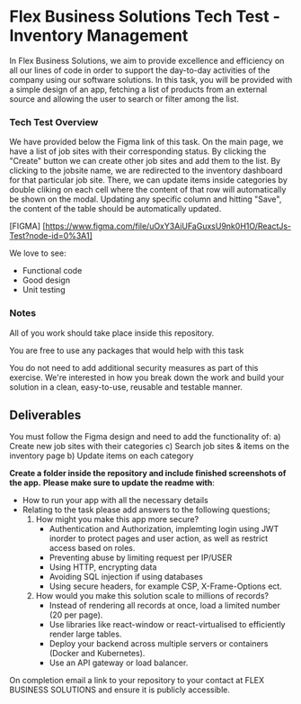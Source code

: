 # Flex Business Solutions Tech Test - Inventory Management

In Flex Business Solutions, we aim to provide excellence and efficiency on all our lines of code in order to support the day-to-day activities of the company using our software solutions. In this task, you will be provided with a simple design of an app, fetching a list of products from an external source and allowing the user to search or filter among the list.


### Tech Test Overview
We have provided below the Figma link of this task. On the main page, we have a list of job sites with their corresponding status. By clicking the "Create" button we can create other job sites and add them to the list. By clicking to the jobsite name, we are redirected to the inventory dashboard for that particular job site. There, we can update items inside categories by double cliking on each cell where the content of that row will automatically be shown on the modal. Updating any specific column and hitting "Save", the content of the table should be automatically updated.

[FIGMA] [https://www.figma.com/file/uOxY3AiUFaGuxsU9nk0H1O/ReactJs-Test?node-id=0%3A1]

We love to see:
- Functional code
- Good design
- Unit testing


### Notes
All of you work should take place inside this repository.

You are free to use any packages that would help with this task

You do not need to add additional security measures as part of this exercise.
We're interested in how you break down the work and build your solution in a clean, easy-to-use, reusable and testable manner.


## Deliverables
You must follow the Figma design and need to add the functionality of:
a) Create new job sites with their categories
c) Search job sites & items on the inventory page
b) Update items on each category

**Create a folder inside the repository and include finished screenshots of the app.**
**Please make sure to update the readme with**:

- How to run your app with all the necessary details
- Relating to the task please add answers to the following questions;
    1. How might you make this app more secure?
        - Authentication and Authorization, implemting login using JWT inorder to protect pages and user action, as well as restrict access based on roles.
        - Preventing abuse by limiting request per IP/USER
        - Using HTTP, encrypting data
        - Avoiding SQL injection if using databases
        - Using secure headers, for example CSP, X-Frame-Options ect.
    2. How would you make this solution scale to millions of records?
        - Instead of rendering all records at once, load a limited number (20 per page).
        - Use libraries like react-window or react-virtualised to efficiently render large tables.
        - Deploy your backend across multiple servers or containers (Docker and Kubernetes).
        - Use an API gateway or load balancer.

  

On completion email a link to your repository to your contact at FLEX BUSINESS SOLUTIONS and ensure it is publicly accessible.

